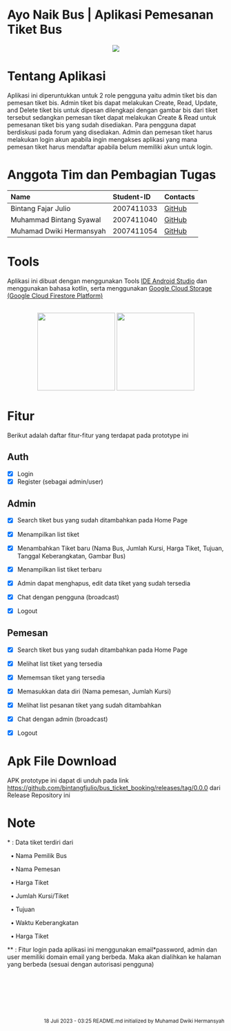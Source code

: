 
# Ayo Naik Bus | Aplikasi Pemesanan Tiket Bus



<div align="center">
  <img align="center" src="https://github.com/bintangfjulio/bus_ticket_booking/blob/main/app/src/main/res/drawable/bus.png"></img>
  </div>

# Tentang Aplikasi

Aplikasi ini diperuntukkan untuk 2 role pengguna yaitu admin tiket bis dan pemesan tiket bis. Admin tiket bis dapat melakukan Create, Read, Update, and Delete tiket bis untuk dipesan dilengkapi dengan gambar bis dari tiket tersebut sedangkan pemesan tiket dapat melakukan Create & Read untuk pemesanan tiket bis yang sudah disediakan. Para pengguna dapat berdiskusi pada forum yang disediakan. Admin dan pemesan tiket harus melakukan login akun apabila ingin mengakses aplikasi yang mana pemesan tiket harus mendaftar apabila belum memiliki akun untuk login.

# Anggota Tim dan Pembagian Tugas


| Name                                    | Student-ID  |  Contacts                                                                                                                  |
| :-------------------------------------- | :---------- |  :------------------------------------------------------------------------------------------------------------------------ |
| Bintang Fajar Julio                           | 2007411033  |  [GitHub](https://github.com/bintangfjulio)                 |
| Muhammad Bintang Syawal                       | 2007411040  |  [GitHub](https://github.com/MBintangS)                     |
| Muhamad Dwiki Hermansyah                      | 2007411054  |  [GitHub](https://github.com/mdwikihermansyah)              |


# Tools

Aplikasi ini dibuat dengan menggunakan Tools [IDE Android Studio](https://developer.android.com/studio) dan menggunakan bahasa kotlin, serta menggunakan [Google Cloud Storage (Google Cloud Firestore Platform)](https://firebase.google.com/)
<br><br>
<div align="center">
  <img src="https://github.com/bintangfjulio/bus_ticket_booking/blob/dwiki/app/src/main/res/drawable/logo%20android%20studio.png" height="180" width="180"></img>
  <img src="https://github.com/bintangfjulio/bus_ticket_booking/blob/dwiki/app/src/main/res/drawable/logo%20firebase.png" height="180" width="180"></img>
</div>
  
# Fitur

Berikut adalah daftar fitur-fitur yang terdapat pada prototype ini

## Auth
- [x] Login
- [x] Register (sebagai admin/user)

## Admin
- [x] Search tiket bus yang sudah ditambahkan pada Home Page
- [x] Menampilkan list tiket
- [x] Menambahkan Tiket baru (Nama Bus, Jumlah Kursi, Harga Tiket, Tujuan, Tanggal Keberangkatan, Gambar Bus)
- [x] Menampilkan list tiket terbaru
- [x] Admin dapat menghapus, edit data tiket yang sudah tersedia
- [x] Chat dengan pengguna (broadcast)
- [x] Logout

      
## Pemesan
- [x] Search tiket bus yang sudah ditambahkan pada Home Page
- [x] Melihat list tiket yang tersedia
- [x] Mememsan tiket yang tersedia
- [x] Memasukkan data diri (Nama pemesan, Jumlah Kursi)
- [x] Melihat list pesanan tiket yang sudah ditambahkan
- [x] Chat dengan admin (broadcast)
- [x] Logout


# Apk File Download

APK prototype ini dapat di unduh pada link https://github.com/bintangfjulio/bus_ticket_booking/releases/tag/0.0.0 dari Release Repository ini

# Note
<div align="left">
  <p>* : Data tiket terdiri dari<p>&nbsp;&nbsp;• Nama Pemilik Bus</p><p>&nbsp;&nbsp;• Nama Pemesan</p><p>&nbsp;&nbsp;• Harga Tiket</p><p>&nbsp;&nbsp;• Jumlah Kursi/Tiket</p><p>&nbsp;&nbsp;• Tujuan</p><p>&nbsp;&nbsp;• Waktu Keberangkatan</p><p>&nbsp;&nbsp;• Harga Tiket</p></p>
  <p>** : Fitur login pada aplikasi ini menggunakan email*password, admin dan user memiliki domain email yang berbeda. Maka akan dialihkan ke halaman yang berbeda (sesuai dengan autorisasi pengguna) </p>
  </div>
<br><br><br><br><br><br>
<div align="right">
  <small>18 Juli 2023 - 03:25 README.md initialized by Muhamad Dwiki Hermansyah</small>  
</div>
